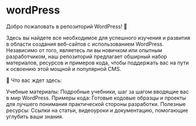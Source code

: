 # wordPress
Добро пожаловать в репозиторий WordPress! 🌟

Здесь вы найдете все необходимое для успешного изучения и развития в области создания веб-сайтов с использованием WordPress. Независимо от того, являетесь ли вы новичком или опытным разработчиком, наш репозиторий предлагает обширный набор материалов, ресурсов и примеров кода, чтобы поддержать вас на пути к освоению этой мощной и популярной CMS.

🚀 Что вас ждет здесь:

Учебные материалы: Подробные учебники, шаг за шагом вводящие вас в мир WordPress.
Примеры кода: Готовые кодовые образцы и проекты для лучшего понимания практической стороны разработки.
Полезные ресурсы: Ссылки на статьи, видеоуроки и документацию, помогающие углубить ваши знания.
